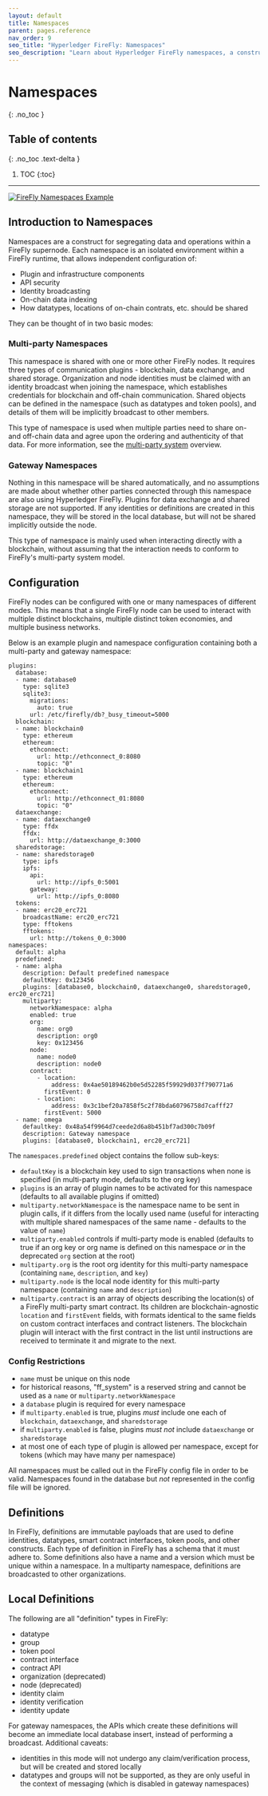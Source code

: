 ```yaml
---
layout: default
title: Namespaces
parent: pages.reference
nav_order: 9
seo_title: "Hyperledger FireFly: Namespaces"
seo_description: "Learn about Hyperledger FireFly namespaces, a construct for segregating data and operations within a supernode."
---
```


# Namespaces
{: .no_toc }

## Table of contents
{: .no_toc .text-delta }

1. TOC
{:toc}

---

[![FireFly Namespaces Example](../images/hyperledger-firefly-namespaces-example-with-org.png "FireFly namespaces example")](../images/hyperledger-firefly-namespaces-example-with-org.png)

## Introduction to Namespaces

Namespaces are a construct for segregating data and operations within a FireFly supernode. Each namespace is an isolated environment within a FireFly runtime, that allows independent configuration of:

 * Plugin and infrastructure components
 * API security
 * Identity broadcasting
 * On-chain data indexing
 * How datatypes, locations of on-chain contrats, etc. should be shared

They can be thought of in two basic modes:

### Multi-party Namespaces
This namespace is shared with one or more other FireFly nodes. It requires three types of communication plugins - blockchain, data exchange, and shared storage. Organization and node identities must be claimed with an identity broadcast when joining the namespace, which establishes credentials for blockchain and off-chain communication. Shared objects can be defined in the namespace (such as datatypes and token pools), and details of them will be implicitly broadcast to other members.

This type of namespace is used when multiple parties need to share on- and off-chain data and agree upon the ordering and authenticity of that data. For more information, see the [multi-party system](../overview/multiparty_features.md) overview.

### Gateway Namespaces

Nothing in this namespace will be shared automatically, and no assumptions are made about whether other parties connected through this namespace are also using Hyperledger FireFly. Plugins for data exchange and shared storage are not supported. If any identities or definitions are created in this namespace, they will be stored in the local database, but will not be shared implicitly outside the node.

This type of namespace is mainly used when interacting directly with a blockchain, without assuming that the interaction needs to conform to FireFly's multi-party system model.

## Configuration

FireFly nodes can be configured with one or many namespaces of different modes. This means that a single FireFly node can be used to interact with multiple distinct blockchains, multiple distinct token economies, and multiple business networks.

Below is an example plugin and namespace configuration containing both a multi-party and gateway namespace:

```
plugins:
  database:
  - name: database0
    type: sqlite3
    sqlite3:
      migrations:
        auto: true
      url: /etc/firefly/db?_busy_timeout=5000
  blockchain:
  - name: blockchain0
    type: ethereum
    ethereum:
      ethconnect:
        url: http://ethconnect_0:8080
        topic: "0"
  - name: blockchain1
    type: ethereum
    ethereum:
      ethconnect:
        url: http://ethconnect_01:8080
        topic: "0"
  dataexchange:
  - name: dataexchange0
    type: ffdx
    ffdx:
      url: http://dataexchange_0:3000
  sharedstorage:
  - name: sharedstorage0
    type: ipfs
    ipfs:
      api:
        url: http://ipfs_0:5001
      gateway:
        url: http://ipfs_0:8080
  tokens:
  - name: erc20_erc721
    broadcastName: erc20_erc721
    type: fftokens
    fftokens:
      url: http://tokens_0_0:3000
namespaces:
  default: alpha
  predefined:
  - name: alpha
    description: Default predefined namespace
    defaultKey: 0x123456
    plugins: [database0, blockchain0, dataexchange0, sharedstorage0, erc20_erc721]
    multiparty:
      networkNamespace: alpha
      enabled: true
      org:
        name: org0
        description: org0
        key: 0x123456
      node:
        name: node0
        description: node0
      contract:
        - location:
            address: 0x4ae50189462b0e5d52285f59929d037f790771a6
          firstEvent: 0
        - location:
            address: 0x3c1bef20a7858f5c2f78bda60796758d7cafff27
          firstEvent: 5000
  - name: omega
    defaultkey: 0x48a54f9964d7ceede2d6a8b451bf7ad300c7b09f
    description: Gateway namespace
    plugins: [database0, blockchain1, erc20_erc721]
```

The `namespaces.predefined` object contains the follow sub-keys:

* `defaultKey` is a blockchain key used to sign transactions when none is specified (in multi-party mode,
  defaults to the org key)
* `plugins` is an array of plugin names to be activated for this namespace (defaults to
  all available plugins if omitted)
* `multiparty.networkNamespace` is the namespace name to be sent in plugin calls, if it differs from the
  locally used name (useful for interacting with multiple shared namespaces of the same name -
  defaults to the value of `name`)
* `multiparty.enabled` controls if multi-party mode is enabled (defaults to true if an org key or
  org name is defined on this namespace _or_ in the deprecated `org` section at the root)
* `multiparty.org` is the root org identity for this multi-party namespace (containing `name`,
  `description`, and `key`)
* `multiparty.node` is the local node identity for this multi-party namespace (containing `name` and
  `description`)
* `multiparty.contract` is an array of objects describing the location(s) of a FireFly multi-party
  smart contract. Its children are blockchain-agnostic `location` and `firstEvent` fields, with formats
  identical to the same fields on custom contract interfaces and contract listeners. The blockchain plugin
  will interact with the first contract in the list until instructions are received to terminate it and
  migrate to the next.

### Config Restrictions
* `name` must be unique on this node
* for historical reasons, "ff_system" is a reserved string and cannot be used as a `name` or `multiparty.networkNamespace`
* a `database` plugin is required for every namespace
* if `multiparty.enabled` is true, plugins _must_ include one each of `blockchain`, `dataexchange`, and
  `sharedstorage`
* if `multiparty.enabled` is false, plugins _must not_ include `dataexchange` or `sharedstorage`
* at most one of each type of plugin is allowed per namespace, except for tokens (which
  may have many per namespace)

All namespaces must be called out in the FireFly config file in order to be valid. Namespaces found in
the database but _not_ represented in the config file will be ignored.

## Definitions
In FireFly, definitions are immutable payloads that are used to define identities, datatypes, smart contract interfaces, token pools, and other constructs. Each type of definition in FireFly has a schema that it must adhere to. Some definitions also have a name and a version which must be unique within a namespace. In a multiparty namespace, definitions are broadcasted to other organizations. 

## Local Definitions

The following are all "definition" types in FireFly:
* datatype
* group
* token pool
* contract interface
* contract API
* organization (deprecated)
* node (deprecated)
* identity claim
* identity verification
* identity update

For gateway namespaces, the APIs which create these definitions will become an immediate
local database insert, instead of performing a broadcast. Additional caveats:
* identities in this mode will not undergo any claim/verification process,
  but will be created and stored locally
* datatypes and groups will not be supported, as they are only useful in the context
  of messaging (which is disabled in gateway namespaces)